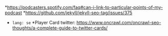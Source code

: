 *https://podcasters.spotify.com/faq#can-i-link-to-particular-points-of-my-podcast
*https://github.com/jekyll/jekyll-seo-tag/issues/375
 * `lang: se`
*Player Card twitter: https://www.oncrawl.com/oncrawl-seo-thoughts/a-complete-guide-to-twitter-cards/

